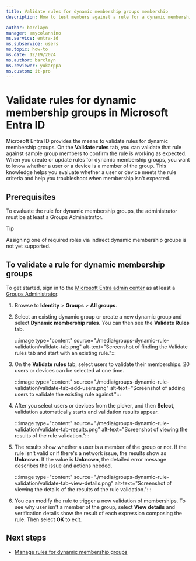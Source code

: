 ```yaml
---
title: Validate rules for dynamic membership groups membership
description: How to test members against a rule for a dynamic membership groups in Microsoft Entra ID.

author: barclayn
manager: amycolannino
ms.service: entra-id
ms.subservice: users
ms.topic: how-to
ms.date: 12/19/2024
ms.author: barclayn
ms.reviewer: yukarppa
ms.custom: it-pro
---
```


# Validate rules for dynamic membership groups in Microsoft Entra ID 

Microsoft Entra ID provides the means to validate rules for dynamic membership groups. On the **Validate rules** tab, you can validate that rule against sample group members to confirm the rule is working as expected. When you create or update rules for dynamic membership groups, you want to know whether a user or a device is a member of the group. This knowledge helps you evaluate whether a user or device meets the rule criteria and help you troubleshoot when membership isn't expected.

## Prerequisites

To evaluate the rule for dynamic membership groups, the administrator must be at least a Groups Administrator.

> [!TIP]
> Assigning one of required roles via indirect dynamic membership groups is not yet supported.

## To validate a rule for dynamic membership groups

To get started, sign in to the [Microsoft Entra admin center](https://entra.microsoft.com) as at least a [Groups Administrator](~/identity/role-based-access-control/permissions-reference.md#groups-administrator).

1. Browse to **Identity** > **Groups** > **All groups**. 
2. Select an existing dynamic group or create a new dynamic group and select **Dynamic membership rules**. You can then see the **Validate Rules** tab.

   :::image type="content" source="./media/groups-dynamic-rule-validation/validate-tab.png" alt-text="Screenshot of finding the Validate rules tab and start with an existing rule.":::

3. On the **Validate rules** tab, select users to validate their memberships. 20 users or devices can be selected at one time.

   :::image type="content" source="./media/groups-dynamic-rule-validation/validate-tab-add-users.png" alt-text="Screenshot of adding users to validate the existing rule against.":::

4. After you select users or devices from the picker, and then **Select**, validation automatically starts and validation results appear.

   :::image type="content" source="./media/groups-dynamic-rule-validation/validate-tab-results.png" alt-text="Screenshot of viewing the results of the rule validation.":::

5. The results show whether a user is a member of the group or not. If the rule isn't valid or if there's a network issue, the results show as **Unknown**. If the value is **Unknown**, the detailed error message describes the issue and actions needed.

   :::image type="content" source="./media/groups-dynamic-rule-validation/validate-tab-view-details.png" alt-text="Screenshot of viewing the details of the results of the rule validation.":::

6. You can modify the rule to trigger a new validation of memberships. To see why user isn't a member of the group, select **View details** and verification details show the result of each expression composing the rule. Then select **OK** to exit.

## Next steps

- [Manage rules for dynamic membership groups](groups-dynamic-membership.md)
